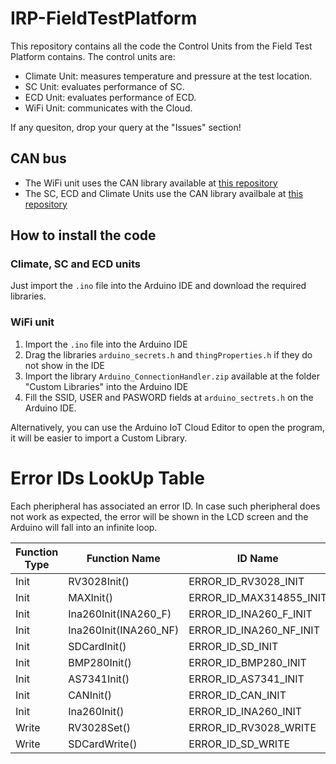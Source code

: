 # IRP-FieldTestPlatform

This repository contains all the code the Control Units from the Field Test Platform contains. The control units are:
- Climate Unit: measures temperature and pressure at the test location.
- SC Unit: evaluates performance of SC.
- ECD Unit: evaluates performance of ECD.
- WiFi Unit: communicates with the Cloud.

If any quesiton, drop your query at the "Issues" section!

## CAN bus
- The WiFi unit uses the CAN library available at [this repository](https://github.com/sandeepmistry/arduino-CAN)
- The SC, ECD and Climate Units use the CAN library availbale at [this repository](https://github.com/Seeed-Studio/Seeed_Arduino_CAN)

## How to install the code
### Climate, SC and ECD units
Just import the `.ino` file into the Arduino IDE and download the required libraries.
### WiFi unit
1. Import the `.ino` file into the Arduino IDE
2. Drag the libraries `arduino_secrets.h` and `thingProperties.h` if they do not show in the IDE
3. Import the library `Arduino_ConnectionHandler.zip` available at the folder "Custom Libraries" into the Arduino IDE
4. Fill the SSID, USER and PASWORD fields at `arduino_sectrets.h` on the Arduino IDE.

Alternatively, you can use the Arduino IoT Cloud Editor to open the program, it will be easier to import a Custom Library.

# Error IDs LookUp Table
Each pheripheral has associated an error ID. In case such pheripheral does not work as expected, the error will be shown in the LCD screen and the Arduino will fall into an infinite loop.

| Function Type | Function Name         | ID Name                 | ID Number |
|---------------|-----------------------|-------------------------|-----------|
| Init          | RV3028Init()          | ERROR_ID_RV3028_INIT    | 11        |
| Init          | MAXInit()             | ERROR_ID_MAX314855_INIT | 12        |
| Init          | Ina260Init(INA260_F)  | ERROR_ID_INA260_F_INIT  | 13        |
| Init          | Ina260Init(INA260_NF) | ERROR_ID_INA260_NF_INIT | 14        |
| Init          | SDCardInit()          | ERROR_ID_SD_INIT        | 15        |
| Init          | BMP280Init()          | ERROR_ID_BMP280_INIT    | 16        |
| Init          | AS7341Init()          | ERROR_ID_AS7341_INIT    | 17        |
| Init          | CANInit()             | ERROR_ID_CAN_INIT       | 18        |
| Init          | Ina260Init()          | ERROR_ID_INA260_INIT    | 19        |
| Write         | RV3028Set()           | ERROR_ID_RV3028_WRITE   | 21        |
| Write         | SDCardWrite()         | ERROR_ID_SD_WRITE       | 25        |
